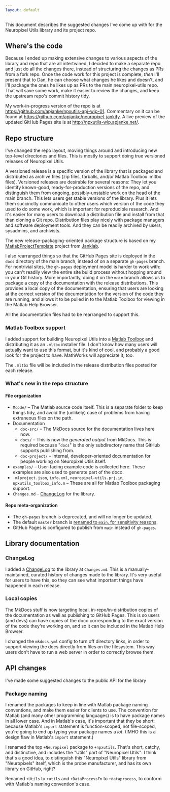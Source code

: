 ```yaml
---
layout: default
---
```


This document describes the suggested changes I've come up with for the Neuropixel Utils library and its project repo.

## Where's the code

Because I ended up making extensive changes to various aspects of the library and repo that are all intertwined, I decided to make a separate repo and just do all the changes there, instead of structuring the changes as PRs from a fork repo. Once the code work for this project is complete, _then_ I'll present that to Dan, he can choose what changes he likes and doesn't, and I'll package the ones he likes up as PRs to the main neuropixel-utils repo. That will save some work, make it easier to review the changes, and keep the upstream repo's commit history tidy.

My work-in-progress version of the repo is at <https://github.com/apjanke/npxutils-apj-wip-01>. Commentary on it can be found at <https://github.com/apjanke/neuropixel-jankify>. A live preview of the updated GitHub Pages site is at <http://npxutils-wip.apjanke.net/>.

## Repo structure

I've changed the repo layout, moving things around and introducing new top-level directories and files. This is mostly to support doing true versioned releases of Neuropixel Utils.

A versioned release is a specific version of the library that is packaged and distributed as archive files (zip files, tarballs, and/or Matlab Toolbox .mltbx files). Versioned releases are desirable for several reasons: They let you identify known-good, ready-for-production versions of the repo, and distinguish them from ongoing, possibly-unstable work on the head of the main branch. This lets users get stable versions of the library. Plus it lets them succinctly communicate to other users which version of the code they used to do some work, which is important for reproducible research. And it's easier for many users to download a distribution file and install from that than cloning a Git repo. Distribution files play nicely with package managers and software deployment tools. And they can be readily archived by users, sysadmins, and archivists.

The new release-packaging-oriented package structure is based on my [MatlabProjectTemplate](https://matlabprojecttemplate.janklab.net/) project from [Janklab](https://janklab.net/).

I also rearranged things so that the GitHub Pages site is deployed in the `docs` directory of the main branch, instead of on a separate `gh-pages` branch. For nontrivial sites, the `gh-pages` deployment model is harder to work with: you can't readily view the entire site build process without hopping around in your Git history. More importantly, doing it on the `main` branch allows us to package a copy of the documentation with the release distributions. This provides a local copy of the documentation, ensuring that users are looking at the correct version of the documentation for the version of the code they are running, and allows it to be pulled in to the Matlab Toolbox for viewing in the Matlab Help Browser.

All the documentation files had to be rearranged to support this.

### Matlab Toolbox support

I added support for building Neuropixel Utils into a [Matlab Toolbox](https://www.mathworks.com/help/matlab/matlab_prog/create-and-share-custom-matlab-toolboxes.html) and distributing it as an `.mltbx` installer file. I don't know how many users will actually want to use this format, but it's kind of cool, and probably a good look for the project to have. MathWorks will appreciate it, too.

The `.mltbx` file will be included in the release distribution files posted for each release.

### What's new in the repo structure

#### File organization

* `Mcode/` – The Matlab source code itself. This is a separate folder to keep things tidy, and avoid the (unlikely) case of problems from having extraneous files on the path.
* Documentation
  * `doc-src/` – The MkDocs source for the documentation lives here now.
  * `docs/` – This is now the _generated output_ from MkDocs. This is required because "`docs`" is the only subdirectory name that GitHub supports publishing from.
  * `doc-project/` – Internal, developer-oriented documentation for people working on Neuropixel Utils itself.
* `examples/` – User-facing example code is collected here. These examples are also used to generate part of the doco.
* `.mlproject.json`, `info.xml`, `neuropixel-utils.prj.in`, `npxutils_toolbox_info.m` – These are all for Matlab Toolbox packaging support.
* `Changes.md` – [ChangeLog](https://keepachangelog.com/) for the library.

#### Repo meta-organization

* The `gh-pages` branch is deprecated, and will no longer be updated.
* The default `master` branch is [renamed to `main`, for sensitivity reasons](https://sfconservancy.org/news/2020/jun/23/gitbranchname/).
* GitHub Pages is configured to publish from `main` instead of `gh-pages`.

## Library documentation

### ChangeLog

I added a [ChangeLog](https://keepachangelog.com/) to the library at `Changes.md`. This is a manually-maintained, curated history of changes made to the library. It's very useful for users to have this, so they can see what important things have happened in each release.

### Local copies

The MkDocs stuff is now targeting local, in-repo/in-distribution copies of the documentation as well as publishing to GitHub Pages. This is so users (and devs) can have copies of the doco corresponding to the exact version of the code they're working on, and so it can be included in the Matlab Help Browser.

I changed the `mkdocs.yml` config to turn off directory links, in order to support viewing the docs directly from files on the filesystem. This way users don't have to run a web server in order to correctly browse them.

## API changes

I've made some suggested changes to the public API for the library

### Package naming

I renamed the packages to keep in line with Matlab package naming conventions, and make them easier for clients to use. The convention for Matlab (and many other programming languages) is to have package names in all lower case. And in Matlab's case, it's important that they be short: because Matlab's `import` statement is function-scoped, not file-scoped, you're going to end up typing your package names a _lot_. (IMHO this is a design flaw in Matlab's `import` statement.)

I renamed the top `+Neuropixel` package to `+npxutils`. That's short, catchy, and distinctive, and includes the "Utils" part of "Neuropixel Utils": I think that's a good idea, to distinguish this "Neuropixel Utils" library from "Neuropixels" itself, which is the probe manufacturer, and has its own library on GitHub, right?

Renamed `+Utils` to `+utils` and `+DataProcessFn` to `+dataprocess`, to conform with Matlab's naming convention's case.
